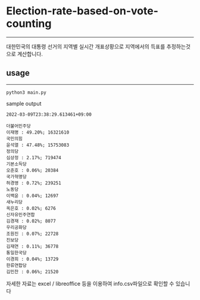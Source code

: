 # Election-rate-based-on-vote-counting
-------------

대한민국의 대통령 선거의 지역별 실시간 개표상황으로 지역에서의 득표를 추정하는것으로 계산합니다.

## usage
--------

```shell
python3 main.py
```
sample output
```
2022-03-09T23:38:29.613461+09:00

더불어민주당
이재명 : 49.20%; 16321610
국민의힘
윤석열 : 47.48%; 15753083
정의당
심상정 : 2.17%; 719474
기본소득당
오준호 : 0.06%; 20384
국가혁명당
허경영 : 0.72%; 239251
노동당
이백윤 : 0.04%; 12697
새누리당
옥은호 : 0.02%; 6276
신자유민주연합
김경재 : 0.02%; 8077
우리공화당
조원진 : 0.07%; 22728
진보당
김재연 : 0.11%; 36778
통일한국당
이경희 : 0.04%; 13729
한류연합당
김민찬 : 0.06%; 21520
```

자세한 자료는 excel / libreoffice 등을 이용하여 info.csv파일으로 확인할 수 있습니다